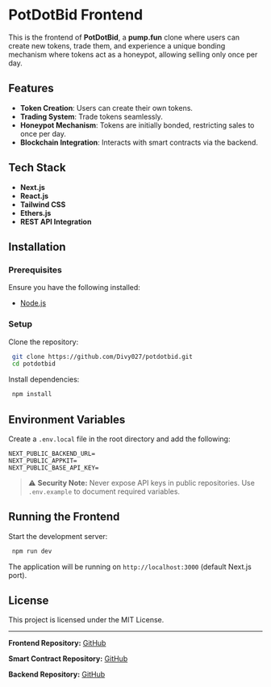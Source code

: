 # PotDotBid Frontend

This is the frontend of **PotDotBid**, a **pump.fun** clone where users can create new tokens, trade them, and experience a unique bonding mechanism where tokens act as a honeypot, allowing selling only once per day.

## Features
- **Token Creation**: Users can create their own tokens.
- **Trading System**: Trade tokens seamlessly.
- **Honeypot Mechanism**: Tokens are initially bonded, restricting sales to once per day.
- **Blockchain Integration**: Interacts with smart contracts via the backend.

## Tech Stack
- **Next.js**
- **React.js**
- **Tailwind CSS**
- **Ethers.js**
- **REST API Integration**

## Installation

### Prerequisites
Ensure you have the following installed:
- [Node.js](https://nodejs.org/)

### Setup
Clone the repository:
```sh
 git clone https://github.com/Divy027/potdotbid.git
 cd potdotbid
```

Install dependencies:
```sh
 npm install
```

## Environment Variables
Create a `.env.local` file in the root directory and add the following:

```env
NEXT_PUBLIC_BACKEND_URL=
NEXT_PUBLIC_APPKIT=
NEXT_PUBLIC_BASE_API_KEY=
```

> ⚠️ **Security Note:** Never expose API keys in public repositories. Use `.env.example` to document required variables.

## Running the Frontend
Start the development server:
```sh
 npm run dev
```

The application will be running on `http://localhost:3000` (default Next.js port).

## License
This project is licensed under the MIT License.

---
**Frontend Repository:** [GitHub](https://github.com/Divy027/potdotbid)

**Smart Contract Repository:** [GitHub](https://github.com/Divy027/potdotbid-contracts)

**Backend Repository:** [GitHub](https://github.com/Divy027/potdotbid-BE)





